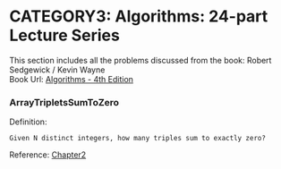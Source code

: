  
# CATEGORY3: Algorithms: 24-part Lecture Series
This section includes all the problems discussed from the book: Robert Sedgewick / Kevin Wayne  
Book Url: [Algorithms - 4th Edition](https://algs4.cs.princeton.edu/home/)  


### **ArrayTripletsSumToZero**
Definition:
```
Given N distinct integers, how many triples sum to exactly zero?    
```
Reference: [Chapter2](https://algs4.cs.princeton.edu/14analysis/)


